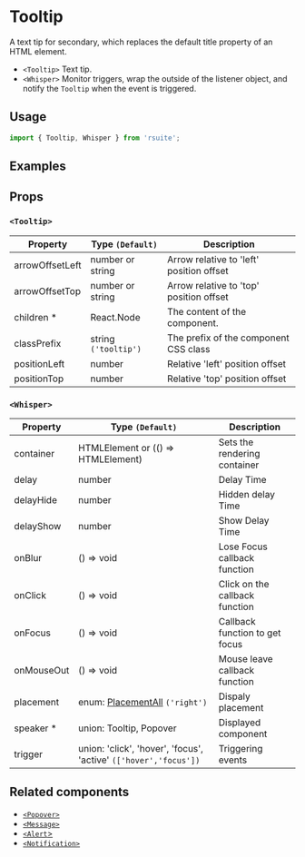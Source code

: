 # Tooltip

A text tip for secondary, which replaces the default title property of an HTML element.


* `<Tooltip>` Text tip.
* `<Whisper>` Monitor triggers, wrap the outside of the listener object, and notify the `Tooltip` when the event is triggered.

## Usage

```js
import { Tooltip, Whisper } from 'rsuite';
```

## Examples

<!--{demo}-->

## Props

### `<Tooltip>`

| Property        | Type `(Default)`     | Description                              |
| --------------- | -------------------- | ---------------------------------------- |
| arrowOffsetLeft | number or string     | Arrow relative to 'left' position offset |
| arrowOffsetTop  | number or string     | Arrow relative to 'top' position offset  |
| children \*     | React.Node           | The content of the component.            |
| classPrefix     | string `('tooltip')` | The prefix of the component CSS class    |
| positionLeft    | number               | Relative 'left' position offset          |
| positionTop     | number               | Relative 'top' position offset           |

### `<Whisper>`

| Property   | Type `(Default)`                                                 | Description                    |
| ---------- | ---------------------------------------------------------------- | ------------------------------ |
| container  | HTMLElement or (() => HTMLElement)                               | Sets the rendering container   |
| delay      | number                                                           | Delay Time                     |
| delayHide  | number                                                           | Hidden delay Time              |
| delayShow  | number                                                           | Show Delay Time                |
| onBlur     | () => void                                                       | Lose Focus callback function   |
| onClick    | () => void                                                       | Click on the callback function |
| onFocus    | () => void                                                       | Callback function to get focus |
| onMouseOut | () => void                                                       | Mouse leave callback function  |
| placement  | enum: [PlacementAll](#types) `('right')`                           | Dispaly placement              |
| speaker \* | union: Tooltip, Popover                                          | Displayed component            |
| trigger    | union: 'click', 'hover', 'focus', 'active' `(['hover','focus'])` | Triggering events              |

## Related components

* [`<Popover>`](./popover)
* [`<Message>`](./message)
* [`<Alert`>](./alert)
* [`<Notification>`](./notification)
